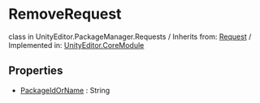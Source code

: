 # RemoveRequest
class in UnityEditor.PackageManager.Requests
 / Inherits from: <a href="https://docs.unity3d.com/6000.0/Documentation/ScriptReference/Request.html">Request</a> / Implemented in: <a href="https://docs.unity3d.com/6000.0/Documentation/ScriptReference/UnityEditor.CoreModule.html">UnityEditor.CoreModule</a>

## Properties
- <a href="https://docs.unity3d.com/6000.0/Documentation/ScriptReference/RemoveRequest-PackageIdOrName.html">PackageIdOrName</a> : String
